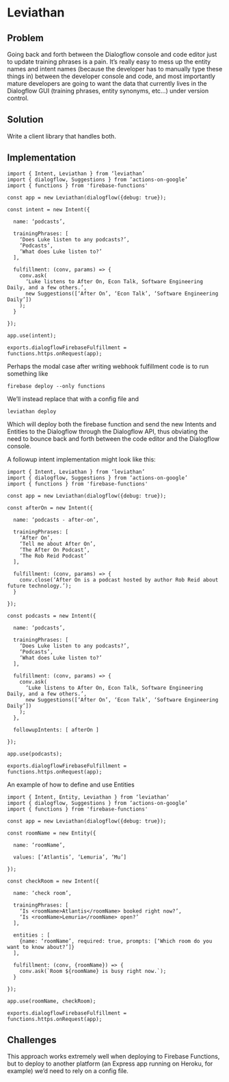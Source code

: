 # Leviathan

## Problem
Going back and forth between the Dialogflow console and code editor just to update training phrases is a pain. It’s really easy to mess up the entity names and intent names (because the developer has to manually type these things in) between the developer console and code, and most importantly mature developers are going to want the data that currently lives in the Dialogflow GUI (training phrases, entity synonyms, etc…) under version control.

## Solution
Write a client library that handles both.

## Implementation
```
import { Intent, Leviathan } from ‘leviathan’
import { dialogflow, Suggestions } from ‘actions-on-google’
import { functions } from 'firebase-functions'

const app = new Leviathan(dialogflow({debug: true});

const intent = new Intent({

  name: ‘podcasts’,

  trainingPhrases: [
    ‘Does Luke listen to any podcasts?’,
    ‘Podcasts’,
    ‘What does Luke listen to?’
  ],

  fulfillment: (conv, params) => {
    conv.ask(
      ‘Luke listens to After On, Econ Talk, Software Engineering Daily, and a few others.’,
      new Suggestions([‘After On’, ‘Econ Talk’, ‘Software Engineering Daily’])
    );
  }

});

app.use(intent);

exports.dialogflowFirebaseFulfillment = functions.https.onRequest(app);
```

Perhaps the modal case after writing webhook fulfillment code is to run something like

```
firebase deploy --only functions
```

We’ll instead replace that with a config file and 

```
leviathan deploy
```

Which will deploy both the firebase function and send the new Intents and Entities to the Dialogflow through the Dialogflow API, thus obviating the need to bounce back and forth between the code editor and the Dialogflow console.

A followup intent implementation might look like this:

```
import { Intent, Leviathan } from ‘leviathan’
import { dialogflow, Suggestions } from ‘actions-on-google’
import { functions } from 'firebase-functions'

const app = new Leviathan(dialogflow({debug: true});

const afterOn = new Intent({

  name: ‘podcasts - after-on’,

  trainingPhrases: [
    ‘After On’,
    ‘Tell me about After On’,
    ‘The After On Podcast’,
    ‘The Rob Reid Podcast’
  ],

  fulfillment: (conv, params) => {
    conv.close(‘After On is a podcast hosted by author Rob Reid about future technology.’);
  }

});

const podcasts = new Intent({

  name: ‘podcasts’,

  trainingPhrases: [
    ‘Does Luke listen to any podcasts?’,
    ‘Podcasts’,
    ‘What does Luke listen to?’
  ],

  fulfillment: (conv, params) => {
    conv.ask(
      ‘Luke listens to After On, Econ Talk, Software Engineering Daily, and a few others.’,
      new Suggestions([‘After On’, ‘Econ Talk’, ‘Software Engineering Daily’])
    );
  },

  followupIntents: [ afterOn ]

});

app.use(podcasts);

exports.dialogflowFirebaseFulfillment = functions.https.onRequest(app);
```


An example of how to define and use Entities

```
import { Intent, Entity, Leviathan } from ‘leviathan’
import { dialogflow, Suggestions } from ‘actions-on-google’
import { functions } from 'firebase-functions'

const app = new Leviathan(dialogflow({debug: true});

const roomName = new Entity({

  name: ‘roomName’,

  values: [‘Atlantis’, ‘Lemuria’, ‘Mu’]

});

const checkRoom = new Intent({

  name: ‘check room’,

  trainingPhrases: [
    ‘Is <roomName>Atlantis</roomName> booked right now?’,
    ‘Is <roomName>Lemuria</roomName> open?’
  ],

  entities : [
    {name: ‘roomName’, required: true, prompts: [‘Which room do you want to know about?’]}
  ],

  fulfillment: (conv, {roomName}) => {
    conv.ask(`Room ${roomName} is busy right now.`);
  }

});

app.use(roomName, checkRoom);

exports.dialogflowFirebaseFulfillment = functions.https.onRequest(app);
```

## Challenges
This approach works extremely well when deploying to Firebase Functions, but to deploy to another platform (an Express app running on Heroku, for example) we’d need to rely on a config file.


